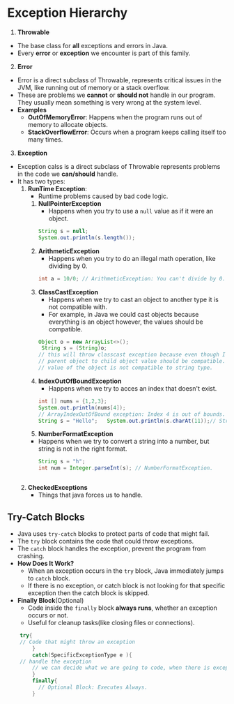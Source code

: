 # Exception Hierarchy
1. **Throwable**
* The base class for **all** exceptions and errors in Java.
* Every **error** or **exception** we encounter is part of this family.

2. **Error**
* Error is a direct subclass of Throwable, represents critical issues in the JVM,
  like running out of memory or a stack overflow.
* These are problems we **cannot** or **should not** handle in our program.
  They usually mean something is very wrong at the system level.
* **Examples**
    - **OutOfMemoryError**: Happens when the program runs out of memory to allocate objects.
    - **StackOverflowError**: Occurs when a program keeps calling itself too many times.

3. **Exception**
* Exception calss is a direct subclass of Throwable represents problems in the code
  we **can/should** handle.
* It has two types:
    1. **RunTime Exception**:
        * Runtime problems caused by bad code logic.
        1. **NullPointerException**
            * Happens when you try to use a `null` value as if it were an object.
            ```java 
            String s = null;
            System.out.println(s.length());
           ```
        2. **ArithmeticException**
            * Happens when you try to do an illegal math operation, like dividing by 0.
            ```java 
            int a = 10/0; // ArithmeticException: You can't divide by 0.
           ```
        3. **ClassCastException**
            * Happens when we try to cast an object to another type it is not compatible with.
            * For example, in Java we could cast objects because everything is an object
              however, the values should be compatible.
            ```java 
            Object o = new ArrayList<>();
             String s = (String)o;
           // this will throw classcast exception because even though I could cast
           // parent object to child object value should be compatible. In here the 
           // value of the object is not compatible to string type.  
            ```
        4. **IndexOutOfBoundException**
            * Happens when we try to acces an index that doesn't exist.
            ```java 
            int [] nums = {1,2,3};
            System.out.println(nums[4]); 
            // ArrayIndexOutOfBound exception: Index 4 is out of bounds. 
           String s = "Hello";   System.out.println(s.charAt(11));// StringIndexOutOfBounds exception. 

           ```
        5. **NumberFormatException**
        * Happens when we try to convert a string into a number, but string is not in the right
          format.
          ```java 
          String s = "h";
          int num = Integer.parseInt(s); // NumberFormatException.
       ```
    2. **CheckedExceptions**
        * Things that java forces us to handle.

## Try-Catch Blocks
* Java uses `try-catch` blocks to protect parts of code that might fail.
* The `try` block contains the code that could throw exceptions.
* The `catch` block handles the exception, prevent the program from crashing.
* **How Does It Work?**
    - When an exception occurs in the `try` block, Java immediately jumps to `catch` block.
    - If there is no exception, or catch block is not looking for that specific exception
      then the catch block is skipped.
* **Finally Block**(Optional)
    * Code inside the `finally` block **always runs**, whether an exception occurs or not.
    * Useful for cleanup tasks(like closing files or connections).
```java 
    try{
    // Code that might throw an exception
        }
        catch(SpecificExceptionType e ){
    // handle the exception
        // we can decide what we are going to code, when there is exception here.
        }
        finally{
          // Optional Block: Executes Always.
        }
```
       